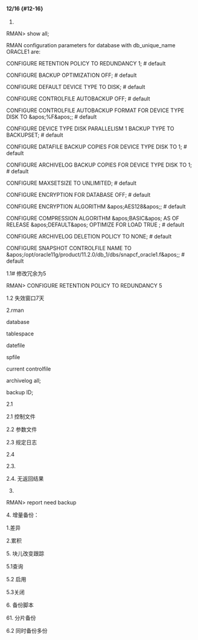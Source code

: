 #### 12/16 {#12-16}

1.

RMAN&gt; show all;

RMAN configuration parameters for database with db_unique_name ORACLE1 are:

CONFIGURE RETENTION POLICY TO REDUNDANCY 1; # default

CONFIGURE BACKUP OPTIMIZATION OFF; # default

CONFIGURE DEFAULT DEVICE TYPE TO DISK; # default

CONFIGURE CONTROLFILE AUTOBACKUP OFF; # default

CONFIGURE CONTROLFILE AUTOBACKUP FORMAT FOR DEVICE TYPE DISK TO &amp;apos;%F&amp;apos;; # default

CONFIGURE DEVICE TYPE DISK PARALLELISM 1 BACKUP TYPE TO BACKUPSET; # default

CONFIGURE DATAFILE BACKUP COPIES FOR DEVICE TYPE DISK TO 1; # default

CONFIGURE ARCHIVELOG BACKUP COPIES FOR DEVICE TYPE DISK TO 1; # default

CONFIGURE MAXSETSIZE TO UNLIMITED; # default

CONFIGURE ENCRYPTION FOR DATABASE OFF; # default

CONFIGURE ENCRYPTION ALGORITHM &amp;apos;AES128&amp;apos;; # default

CONFIGURE COMPRESSION ALGORITHM &amp;apos;BASIC&amp;apos; AS OF RELEASE &amp;apos;DEFAULT&amp;apos; OPTIMIZE FOR LOAD TRUE ; # default

CONFIGURE ARCHIVELOG DELETION POLICY TO NONE; # default

CONFIGURE SNAPSHOT CONTROLFILE NAME TO &amp;apos;/opt/oracle11g/product/11.2.0/db_1/dbs/snapcf_oracle1.f&amp;apos;; # default

1.1# 修改冗余为5

RMAN&gt;        CONFIGURE RETENTION POLICY TO REDUNDANCY 5

1.2 失效窗口7天

2.rman

database

tablespace

datefile

spfile

current controlfile

archivelog all;

backup ID;

2.1

2.1 控制文件

2.2 参数文件

2.3 规定日志

2.4

2.3.

2.4\. 无返回结果

3.

RMAN&gt; report need backup

4\. 增量备份：

1.差异

2.累积

5\. 块儿改变跟踪

5.1查询

5.2 启用

5.3关闭

6\. 备份脚本

61\. 分片备份

6.2 同时备份多份